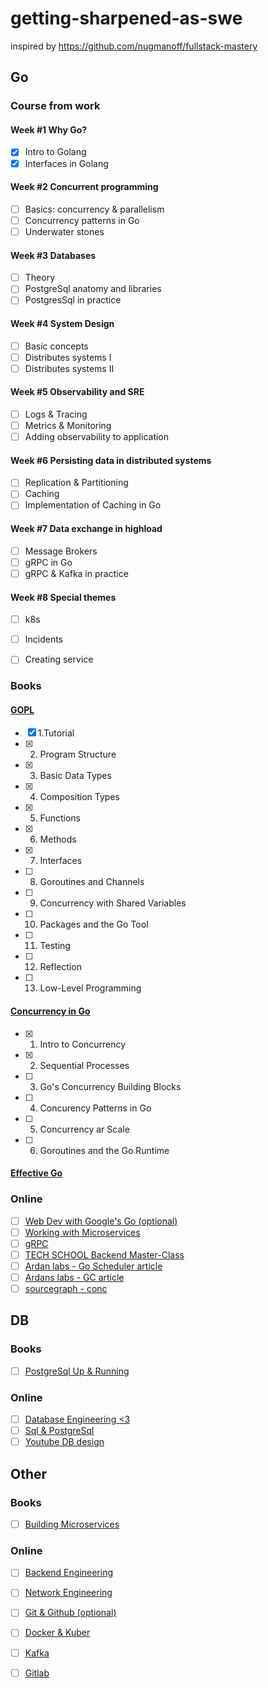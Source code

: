 # getting-sharpened-as-swe
inspired by https://github.com/nugmanoff/fullstack-mastery

## Go

### Course from work

#### Week #1 Why Go?
- [x] Intro to Golang
- [x] Interfaces in Golang

#### Week #2 Concurrent programming
- [ ] Basics: concurrency & parallelism
- [ ] Concurrency patterns in Go
- [ ] Underwater stones

#### Week #3 Databases
- [ ] Theory
- [ ] PostgreSql anatomy and libraries
- [ ] PostgresSql in practice

#### Week #4 System Design
- [ ] Basic concepts
- [ ] Distributes systems I
- [ ] Distributes systems II

#### Week #5 Observability and SRE
- [ ] Logs & Tracing
- [ ] Metrics & Monitoring
- [ ] Adding observability to application

#### Week #6 Persisting data in distributed systems
- [ ] Replication & Partitioning
- [ ] Caching
- [ ] Implementation of Caching in Go

#### Week #7 Data exchange in highload
- [ ] Message Brokers
- [ ] gRPC in Go
- [ ] gRPC & Kafka in practice

#### Week #8 Special themes
- [ ] k8s 
- [ ] Incidents
- [ ] Creating service


### Books
#### [GOPL](https://www.amazon.com/Programming-Language-Addison-Wesley-Professional-Computing/dp/0134190440)
- [x] 1.Tutorial
- [x] 2. Program Structure
- [x] 3. Basic Data Types
- [x] 4. Composition Types
- [x] 5. Functions
- [x] 6. Methods
- [x] 7. Interfaces
- [ ] 8. Goroutines and Channels
- [ ] 9. Concurrency with Shared Variables
- [ ] 10. Packages and the Go Tool
- [ ] 11. Testing
- [ ] 12. Reflection
- [ ] 13. Low-Level Programming
#### [Concurrency in Go](https://www.amazon.com/Concurrency-Go-Tools-Techniques-Developers/dp/1491941197)
- [x] 1. Intro to Concurrency
- [x] 2. Sequential Processes
- [ ] 3. Go's Concurrency Building Blocks
- [ ] 4. Concurency Patterns in Go
- [ ] 5. Concurrency ar Scale
- [ ] 6. Goroutines and the Go Runtime
#### [Effective Go](https://go.dev/doc/effective_go)

### Online
- [ ] [Web Dev with Google's Go (optional)](https://www.udemy.com/course/go-programming-language/)
- [ ] [Working with Microservices](https://www.udemy.com/course/working-with-microservices-in-go/)
- [ ] [gRPC](https://www.udemy.com/course/grpc-golang/)
- [ ] [TECH SCHOOL Backend Master-Class](https://www.udemy.com/course/backend-master-class-golang-postgresql-kubernetes/)
- [ ] [Ardan labs - Go Scheduler article](https://www.ardanlabs.com/blog/2018/08/scheduling-in-go-part1.html)
- [ ] [Ardans labs - GC article](https://www.ardanlabs.com/blog/2018/12/garbage-collection-in-go-part1-semantics.html)
- [ ] [sourcegraph - conc](https://about.sourcegraph.com/blog/building-conc-better-structured-concurrency-for-go)

## DB
### Books
- [ ] [PostgreSql Up & Running](https://www.amazon.com/PostgreSQL-Running-Practical-Advanced-Database/dp/1491963417)

### Online
- [ ] [Database Engineering <3](https://www.udemy.com/course/database-engines-crash-course/)
- [ ] [Sql & PostgreSql](https://www.udemy.com/course/sql-and-postgresql/)
- [ ] [Youtube DB design](https://www.youtube.com/watch?v=ztHopE5Wnpc&t=1s&ab_channel=freeCodeCamp.org)

## Other
### Books
- [ ] [Building Microservices](https://www.amazon.com/Building-Microservices-Designing-Fine-Grained-Systems/dp/1492034029/)

### Online
- [ ] [Backend Engineering](https://www.udemy.com/course/fundamentals-of-backend-communications-and-protocols/)
- [ ] [Network Engineering](https://www.udemy.com/course/fundamentals-of-networking-for-effective-backend-design/)
- [ ] [Git & Github (optional)](https://www.udemy.com/course/git-and-github-bootcamp/)
- [ ] [Docker & Kuber](https://www.udemy.com/course/docker-and-kubernetes-the-complete-guide/)
- [ ] [Kafka](https://www.udemy.com/course/docker-and-kubernetes-the-complete-guide/)
- [ ] [Gitlab](https://www.udemy.com/course/gitlab-ci-pipelines-ci-cd-and-devops-for-beginners/)

















